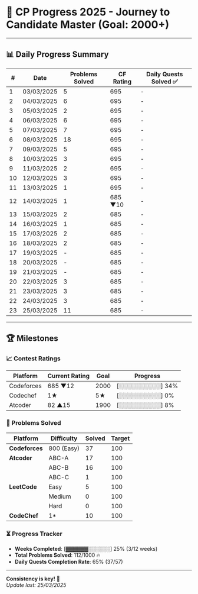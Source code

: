 # 🚀 CP Progress 2025 - Journey to Candidate Master (Goal: 2000+)

---

## 📊 Daily Progress Summary

| #   | Date       | Problems Solved | CF Rating  | Daily Quests Solved ✅ |
|-----|------------|-----------------|------------|------------------------|
| 1   | 03/03/2025 | 5               | 695        |          -             |
| 2   | 04/03/2025 | 6               | 695        |          -             |
| 3   | 05/03/2025 | 2               | 695        |          -             |
| 4   | 06/03/2025 | 6               | 695        |          -             |
| 5   | 07/03/2025 | 7               | 695        |          -             |
| 6   | 08/03/2025 | 18              | 695        |          -             |
| 7   | 09/03/2025 | 5               | 695        |          -             |
| 8   | 10/03/2025 | 3               | 695        |          -             |
| 9   | 11/03/2025 | 2               | 695        |          -             |
| 10  | 12/03/2025 | 3               | 695        |          -             |
| 11  | 13/03/2025 | 1               | 695        |          -             |
| 12  | 14/03/2025 | 1               | 685 ▼10    |          -             |
| 13  | 15/03/2025 | 2               | 685        |          -             |
| 14  | 16/03/2025 | 1               | 685        |          -             |
| 15  | 17/03/2025 | 2               | 685        |          -             |
| 16  | 18/03/2025 | 2               | 685        |          -             |
| 17  | 19/03/2025 | -               | 685        |          -             |
| 18  | 20/03/2025 | -               | 685        |          -             |
| 19  | 21/03/2025 | -               | 685        |          -             |
| 20  | 22/03/2025 | 3               | 685        |          -             |
| 21  | 23/03/2025 | 3               | 685        |          -             |
| 22  | 24/03/2025 | 3               | 685        |          -             |
| 23  | 25/03/2025 | 11              | 685        |          -             |

---

## 🏆 Milestones

### 📈 Contest Ratings
| Platform    | Current Rating  | Goal   | Progress         |
|-------------|-----------------|--------|------------------|
| Codeforces  | 685 ▼12         | 2000   | [░░░░░░░░░░] 34% |
| Codechef    | 1★              |  5★   | [░░░░░░░░░░] 0%  |
| Atcoder     | 82 ▲15          | 1900   | [░░░░░░░░░░] 8%  |

### 🧩 Problems Solved
| Platform       | Difficulty        | Solved | Target  |
|----------------|-------------------|--------|---------|
| **Codeforces** | 800 (Easy)        | 37     | 100     |
| **Atcoder**    | ABC-A             | 17     | 100     |
|                | ABC-B             | 16     | 100     |
|                | ABC-C             | 1      | 100     |
| **LeetCode**   | Easy              | 5      | 100     |
|                | Medium            | 0      | 100     |
|                | Hard              | 0      | 100     |
| **CodeChef**   | 1*                | 10     | 100     |

### ⏳ Progress Tracker
- **Weeks Completed**: [▓▓▓▓▓▓░░░░░░] 25% (3/12 weeks)
- **Total Problems Solved**: 112/1000 🔥
- **Daily Quests Completion Rate**: 65% (37/57)

---


**Consistency is key!** 🔑  
*Update last: 25/03/2025*